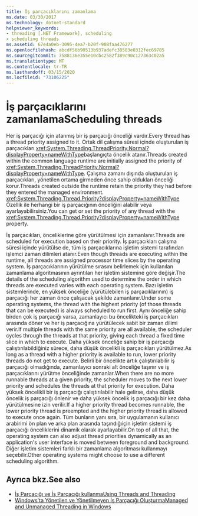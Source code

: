 ```yaml
---
title: İş parçacıklarını zamanlama
ms.date: 03/30/2017
ms.technology: dotnet-standard
helpviewer_keywords:
- threading [.NET Framework], scheduling
- scheduling threads
ms.assetid: 67e4a0eb-3095-4ea7-b20f-908faa476277
ms.openlocfilehash: abcdf56b90513b937adefc38583e0312fec69785
ms.sourcegitcommit: 7588136e355e10cbc2582f389c90c127363c02a5
ms.translationtype: MT
ms.contentlocale: tr-TR
ms.lasthandoff: 03/15/2020
ms.locfileid: "73106225"
---
```

# <a name="scheduling-threads"></a><span data-ttu-id="b58e7-102">İş parçacıklarını zamanlama</span><span class="sxs-lookup"><span data-stu-id="b58e7-102">Scheduling threads</span></span>

<span data-ttu-id="b58e7-103">Her iş parçacığı için atanmış bir iş parçacığı önceliği vardır.</span><span class="sxs-lookup"><span data-stu-id="b58e7-103">Every thread has a thread priority assigned to it.</span></span> <span data-ttu-id="b58e7-104">Ortak dil çalışma süresi içinde oluşturulan iş parçacıkları <xref:System.Threading.ThreadPriority.Normal?displayProperty=nameWithType>başlangıçta öncelik atanır.</span><span class="sxs-lookup"><span data-stu-id="b58e7-104">Threads created within the common language runtime are initially assigned the priority of <xref:System.Threading.ThreadPriority.Normal?displayProperty=nameWithType>.</span></span> <span data-ttu-id="b58e7-105">Çalışma zamanı dışında oluşturulan iş parçacıkları, yönetilen ortama girmeden önce sahip oldukları önceliği korur.</span><span class="sxs-lookup"><span data-stu-id="b58e7-105">Threads created outside the runtime retain the priority they had before they entered the managed environment.</span></span> <span data-ttu-id="b58e7-106"><xref:System.Threading.Thread.Priority?displayProperty=nameWithType> Özellik ile herhangi bir iş parçacığının önceliğini alabilir veya ayarlayabilirsiniz.</span><span class="sxs-lookup"><span data-stu-id="b58e7-106">You can get or set the priority of any thread with the <xref:System.Threading.Thread.Priority?displayProperty=nameWithType> property.</span></span>  
  
 <span data-ttu-id="b58e7-107">İş parçacıkları, önceliklerine göre yürütülmesi için zamanlanır.</span><span class="sxs-lookup"><span data-stu-id="b58e7-107">Threads are scheduled for execution based on their priority.</span></span> <span data-ttu-id="b58e7-108">İş parçacıkları çalışma süresi içinde yürütülse de, tüm iş parçacıklarına işletim sistemi tarafından işlemci zaman dilimleri atanır.</span><span class="sxs-lookup"><span data-stu-id="b58e7-108">Even though threads are executing within the runtime, all threads are assigned processor time slices by the operating system.</span></span> <span data-ttu-id="b58e7-109">İş parçacıklarının yürütülme sırasını belirlemek için kullanılan zamanlama algoritmasının ayrıntıları her işletim sistemine göre değişir.</span><span class="sxs-lookup"><span data-stu-id="b58e7-109">The details of the scheduling algorithm used to determine the order in which threads are executed varies with each operating system.</span></span> <span data-ttu-id="b58e7-110">Bazı işletim sistemlerinde, en yüksek önceliğe (yürütülebilen iş parçacıklarının) iş parçacığı her zaman önce çalışacak şekilde zamanlanır.</span><span class="sxs-lookup"><span data-stu-id="b58e7-110">Under some operating systems, the thread with the highest priority (of those threads that can be executed) is always scheduled to run first.</span></span> <span data-ttu-id="b58e7-111">Aynı önceliğe sahip birden çok iş parçacığı varsa, zamanlayıcı bu öncelikteki iş parçacıkları arasında döner ve her iş parçacığına yürütülecek sabit bir zaman dilimi verir.</span><span class="sxs-lookup"><span data-stu-id="b58e7-111">If multiple threads with the same priority are all available, the scheduler cycles through the threads at that priority, giving each thread a fixed time slice in which to execute.</span></span> <span data-ttu-id="b58e7-112">Daha yüksek önceliğe sahip bir iş parçacığı çalıştırılabildiğiniz sürece, daha düşük öncelikli iş parçacıkları yürütülmez.</span><span class="sxs-lookup"><span data-stu-id="b58e7-112">As long as a thread with a higher priority is available to run, lower priority threads do not get to execute.</span></span> <span data-ttu-id="b58e7-113">Belirli bir öncelikte artık çalıştırılabilir iş parçacığı olmadığında, zamanlayıcı sonraki alt önceliğe taşınır ve iş parçacıklarını yürütme önceliğinde zamanlar.</span><span class="sxs-lookup"><span data-stu-id="b58e7-113">When there are no more runnable threads at a given priority, the scheduler moves to the next lower priority and schedules the threads at that priority for execution.</span></span> <span data-ttu-id="b58e7-114">Daha yüksek öncelikli bir iş parçacığı çalıştırılabilir hale gelirse, daha düşük öncelik iş parçacığı önlenir ve daha yüksek öncelik iş parçacığı bir kez daha yürütülmesine izin verilir.</span><span class="sxs-lookup"><span data-stu-id="b58e7-114">If a higher priority thread becomes runnable, the lower priority thread is preempted and the higher priority thread is allowed to execute once again.</span></span> <span data-ttu-id="b58e7-115">Tüm bunların yanı sıra, bir uygulamanın kullanıcı arabirimi ön plan ve arka plan arasında taşındığıiçin işletim sistemi iş parçacığı önceliklerini dinamik olarak ayarlayabilir.</span><span class="sxs-lookup"><span data-stu-id="b58e7-115">On top of all that, the operating system can also adjust thread priorities dynamically as an application's user interface is moved between foreground and background.</span></span> <span data-ttu-id="b58e7-116">Diğer işletim sistemleri farklı bir zamanlama algoritması kullanmayı seçebilir.</span><span class="sxs-lookup"><span data-stu-id="b58e7-116">Other operating systems might choose to use a different scheduling algorithm.</span></span>  
  
## <a name="see-also"></a><span data-ttu-id="b58e7-117">Ayrıca bkz.</span><span class="sxs-lookup"><span data-stu-id="b58e7-117">See also</span></span>

- [<span data-ttu-id="b58e7-118">İş Parçacığı ve İş Parçacığı kullanma</span><span class="sxs-lookup"><span data-stu-id="b58e7-118">Using Threads and Threading</span></span>](../../../docs/standard/threading/using-threads-and-threading.md)
- [<span data-ttu-id="b58e7-119">Windows'ta Yönetilen ve Yönetilmeyen İş Parçacığı Oluşturma</span><span class="sxs-lookup"><span data-stu-id="b58e7-119">Managed and Unmanaged Threading in Windows</span></span>](../../../docs/standard/threading/managed-and-unmanaged-threading-in-windows.md)
